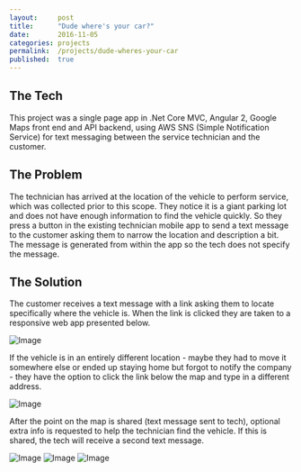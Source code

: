 ```yaml
---
layout:     post
title:      "Dude where's your car?"
date:       2016-11-05
categories: projects
permalink:  /projects/dude-wheres-your-car
published:  true
---
```

## The Tech
This project was a single page app in .Net Core MVC, Angular 2, Google Maps front end and API backend, using AWS SNS (Simple Notification Service) for text messaging between the service technician and the customer.

## The Problem
The technician has arrived at the location of the vehicle to perform service, which was collected prior to this scope. They notice it is a giant parking lot and does not have enough information to find the vehicle quickly. So they press a button in the existing technician mobile app to send a text message to the customer asking them to narrow the location and description a bit. The message is generated from within the app so the tech does not specify the message.

## The Solution
The customer receives a text message with a link asking them to locate specifically where the vehicle is. When the link is clicked they are taken to a responsive web app presented below.

![Image](/assets/images/posts/dude-wheres-your-car-2.png)

If the vehicle is in an entirely different location - maybe they had to move it somewhere else or ended up staying home but forgot to notify the company - they have the option to click the link below the map and type in a different address.

![Image](/assets/images/posts/dude-wheres-your-car-3.png)

After the point on the map is shared (text message sent to tech), optional extra info is requested to help the technician find the vehicle. If this is shared, the tech will receive a second text message.

![Image](/assets/images/posts/dude-wheres-your-car-4.png)
![Image](/assets/images/posts/dude-wheres-your-car-5.png)
![Image](/assets/images/posts/dude-wheres-your-car-6.png)
